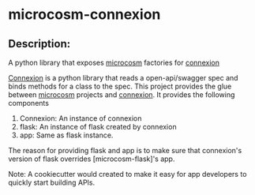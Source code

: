 # microcosm-connexion

## Description:
A python library that exposes [microcosm] factories for [connexion]

[Connexion][connexion] is a python library that reads a open-api/swagger spec and binds methods for a class to the spec.
This project provides the glue between [microcosm] projects and [connexion]. It provides the following components

1. Connexion: An instance of connexion
2. flask: An instance of flask created by connexion
3. app: Same as flask instance.

The reason for providing flask and app is to make sure that connexion's version of flask overrides [microcosm-flask]'s
app.

Note: A cookiecutter would created to make it easy for app developers to quickly start building APIs.

[connexion]: https://github.com/zalando/connexion
[microcosm]: https://github.com/globality-corp/microcosm
[microcsom-flask]: https://github.com/globality-corp/microcosm-flask
[microcsom-postgres]: https://github.com/globality-corp/microcosm-postgres

